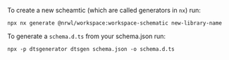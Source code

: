 To create a new scheamtic (which are called generators in `nx`) run:

```
npx nx generate @nrwl/workspace:workspace-schematic new-library-name
```

To generate a `schema.d.ts` from your schema.json run:

```
npx -p dtsgenerator dtsgen schema.json -o schema.d.ts
```
